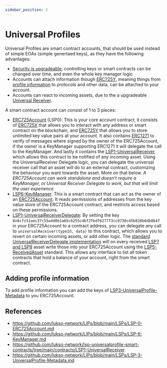```yaml
---
sidebar_position: 2
---
```


# Universal Profiles

Universal Profiles are smart contract accounts, that should be used instead of simple EOAs (simple genertaed keys), as they have the following advantages:

- [Security is upgradeable]( ), controlling keys or smart contracts can be changed over time, and even the whole key manager logic
- Accounts can attach information though [ERC725Y](https://github.com/ethereum/EIPs/blob/master/EIPS/eip-725.md#erc725y), meaning things from [profile information](https://github.com/lukso-network/LIPs/blob/main/LSPs/LSP-3-UniversalProfile-Metadata.md) to protocols and other data, can be attached to your account.
- Accounts can react to incoming assets, due to the a upgradeable [Universal Receiver](https://github.com/lukso-network/LIPs/blob/main/LSPs/LSP-1-UniversalReceiver.md).

A smart contract account can consist of 1 to 3 pieces:

- [ERC725Account](https://github.com/lukso-network/LIPs/blob/main/LSPs/LSP-0-ERC725Account.md) (LSP0): This is your core account contract, it consists of [ERC725X](https://github.com/ethereum/EIPs/blob/master/EIPS/eip-725.md#erc725x) that allows you to interact with any address or smart contract on the blockchain, and [ERC725Y](https://github.com/ethereum/EIPs/blob/master/EIPS/eip-725.md#erc725y) that allows you to store unlimited key value pairs at your account. It also contains [ERC1271](https://eips.ethereum.org/EIPS/eip-1271) to verify of messages where signed by the owner of the ERC725Account, if the owner is a KeyManager supporting ERC1271 it will delegate the call to the KeyManager. And lastly it contains the [LSP1-UniversalReceiver](https://github.com/lukso-network/LIPs/blob/main/LSPs/LSP-1-UniversalReceiver.md), which allows this contract to be notified of any incoming asset. Using the UniversalReceiver Delegate logic, you can delegate the universal receiver call that an asset will do to an external contract, customizing the behaviour you want towards the asset. More on that below. *A ERC725Account can work standalone and doesn't require a KeyManager, or Universal Receiver Delegate to work, but that will limit the user experience.* 
- [LSP6-KeyManager](LSP6-KeyManager.md): This is a smart contract that can act as the owner of an [ERC725Account](https://github.com/lukso-network/LIPs/blob/main/LSPs/LSP-0-ERC725Account.md). It reads permissions of addresses from the key value store of the ERC725Account contract, and restricts access based on these permissions.
- [LSP1-UniversalReceiverDelegate](https://github.com/lukso-network/LIPs/blob/main/LSPs/LSP-1-UniversalReceiver.md): By setting the key `0x0cfc51aec37c55a4d0b1a65c6255c4bf2fbdf6277f3cc0730c45b828b6db8b47` in your ERC725Account to a contract address, you can delegate any call to `universalReceiver(typeId, data)` to this contract, which allows you to revert on certain incoming assets, or add other logic. The [standard UniversalReceiverDelegate implementation](https://github.com/lukso-network/lsp-universalprofile-smart-contracts/tree/main/contracts/LSP1-UniversalReceiver) will on every received [LSP7 and LSP8](NFT2.0.md) asset write those into your ERC725Account using the [LSP5-ReceivedAsset](https://github.com/lukso-network/LIPs/blob/main/LSPs/LSP-5-ReceivedAssets.md) standard. This allows any interface to list all token contracts that hold a balance of your account, right from the smart contract.

## Adding profile information

To add profile information you can add the keys of [LSP3-UniversalProfile-Metadata](https://github.com/lukso-network/LIPs/blob/main/LSPs/LSP-3-UniversalProfile-Metadata.md) to you ERC725Account.

## References

- https://github.com/lukso-network/LIPs/blob/main/LSPs/LSP-0-ERC725Account.md
- https://github.com/lukso-network/LIPs/blob/main/LSPs/LSP-6-KeyManager.md
- https://github.com/lukso-network/lsp-universalprofile-smart-contracts/tree/main/contracts/LSP1-UniversalReceiver
- https://github.com/lukso-network/LIPs/blob/main/LSPs/LSP-3-UniversalProfile-Metadata.md